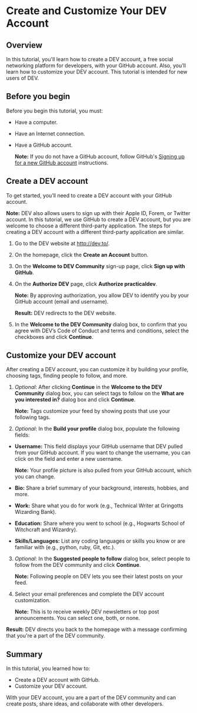 # Create and Customize Your DEV Account

## Overview

In this tutorial, you'll learn how to create a DEV account, a free social networking platform for developers, with your GitHub account. Also, you’ll learn how to customize your DEV account. This tutorial is intended for new users of DEV. 

## Before you begin
Before you begin this tutorial, you must:
- Have a computer.
- Have an Internet connection.
- Have a GitHub account.
  
    **Note:** If you do not have a GitHub account, follow GitHub's [Signing up for a new GitHub account](https://docs.github.com/en/get-started/signing-up-for-github/signing-up-for-a-new-github-account) instructions.

## Create a DEV account

To get started, you’ll need to create a DEV account with your GitHub account.

**Note:** DEV also allows users to sign up with their Apple ID, Forem, or Twitter account. In this tutorial, we use GitHub to create a DEV account, but you are welcome to choose a different third-party application. The steps for creating a DEV account with a different third-party application are similar.
1. Go to the DEV website at http://dev.to/. 
2. On the homepage, click the **Create an Account** button.
3. On the **Welcome to DEV Community** sign-up page, click **Sign up with GitHub**.
4. On the **Authorize DEV** page, click **Authorize practicaldev**.

    **Note:** By approving authorization, you allow DEV to identify you by your GitHub account (email and username).
   
   **Result:** DEV redirects to the DEV website.
5. In the **Welcome to the DEV Community** dialog box, to confirm that you agree with DEV’s Code of Conduct and terms and conditions, select the checkboxes and click **Continue**.
    
##  Customize your DEV account
After creating a DEV account, you can customize it by building your profile, choosing tags, finding people to follow, and more.

1. *Optional*: After clicking **Continue** in the **Welcome to the DEV Community** dialog box, you can select tags to follow on the **What are you interested in?** dialog box and click **Continue**.

    **Note:** Tags customize your feed by showing posts that use your following tags.
2. *Optional*: In the **Build your profile** dialog box, populate the following fields:
  - **Username:** This field displays your GitHub username that DEV pulled from your GitHub account. If you want to change the username, you can click on the field and enter a new username.
  
    **Note:** Your profile picture is also pulled from your GitHub account, which you can change.
  - **Bio:** Share a brief summary of your background, interests, hobbies, and more.
  - **Work:** Share what you do for work (e.g., Technical Writer at Gringotts Wizarding Bank).
  - **Education:** Share where you went to school (e.g., Hogwarts School of Witchcraft and Wizardry).
  - **Skills/Languages:** List any coding languages or skills you know or are familiar with (e.g., python, ruby, Git, etc.).
3. *Optional*: In the **Suggested people to follow** dialog box, select people to follow from the DEV community and click **Continue**.

    **Note:** Following people on DEV lets you see their latest posts on your feed.
4. Select your email preferences and complete the DEV account customization.

    **Note:** This is to receive weekly DEV newsletters or top post announcements. You can select one, both, or none.

**Result:** DEV directs you back to the homepage with a message confirming that you're a part of the DEV community.

## Summary
In this tutorial, you learned how to:
- Create a DEV account with GitHub.
- Customize your DEV account.

With your DEV account, you are a part of the DEV community and can create posts, share ideas, and collaborate with other developers.
